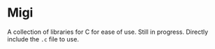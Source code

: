 # Migi

A collection of libraries for C for ease of use. Still in progress. Directly include the `.c` file to use. 
